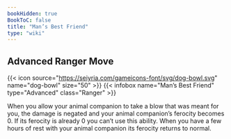 ```yaml
---
bookHidden: true
BookToC: false
title: "Man’s Best Friend"
type: "wiki"
---
```

## Advanced Ranger Move
{{< icon source="https://seiyria.com/gameicons-font/svg/dog-bowl.svg" name="dog-bowl" size="50" >}}
{{< infobox name="Man’s Best Friend" type="Advanced" class="Ranger" >}}

When you allow your animal companion to take a blow that was meant for you, the damage is negated and your animal companion’s ferocity becomes 0. If its ferocity is already 0 you can’t use this ability. When you have a few hours of rest with your animal companion its ferocity returns to normal.